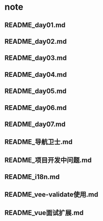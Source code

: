 # note

##  README_day01.md
##  README_day02.md
##  README_day03.md
##  README_day04.md
##  README_day05.md
##  README_day06.md
##  README_day07.md
##  README_导航卫士.md
##  README_项目开发中问题.md
##  README_i18n.md
##  README_vee-validate使用.md
##  README_vue面试扩展.md
